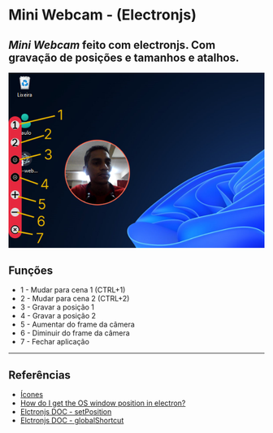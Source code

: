 # Mini Webcam - (Electronjs)

## ***Mini Webcam*** feito com electronjs. Com gravação de posições e tamanhos e atalhos.

<div align="center">
    <img src="./img/banner2.png" alt="banner">
</div>

## Funções

- 1 - Mudar para cena 1 (CTRL+1)
- 2 - Mudar para cena 2 (CTRL+2)
- 3 - Gravar a posição 1
- 4 - Gravar a posição 2
- 5 - Aumentar do frame da câmera
- 6 - Diminuir do frame da câmera
- 7 - Fechar aplicação

<hr>

## Referências

- [Ícones](https://fontawesome.com/icons)
- [How do I get the OS window position in
electron?](https://stackoverflow.com/questions/55564783/how-do-i-get-the-os-window-position-in-electron)
- [Elctronjs DOC - setPosition](https://www.electronjs.org/de/docs/latest/api/browser-window#winsetpositionx-y-animate)
- [Elctronjs DOC - globalShortcut](https://www.electronjs.org/docs/latest/api/global-shortcut)